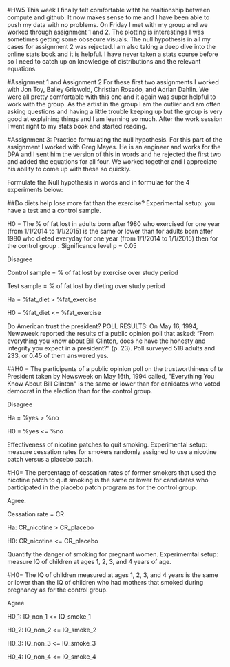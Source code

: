 #HW5
This week I finally felt comfortable witht he realtionship between compute and github. It now makes sense to me and I have been able to push my data with no problems. On Friday I met with my group and we worked through assignment 1 and 2. The plotting is interestinga I was sometimes getting some obsecure visuals. The null hypothesis in all my cases for assignment 2 was rejected.I am also taking a deep dive into the online stats book and it is helpful. I have never taken a stats course before so I need to catch up on knowledge of distributions and the relevant equations. 

#Assignment 1 and Assignment 2
For these first two assignments I worked with Jon Toy, Bailey Griswold, Christian Rosado, and Adrian Dahlin. We were all pretty comfortable with this one and it again was super helpful to work with the group. As the artist in the group I am the outlier and am often asking questions and having a little trouble keeping up but the group is very good at explaining things and I am learning so much.
After the work session I went right to my stats book and started reading. 

#Assignment 3: 
Practice formulating the null hypothesis. For this part of the assignment I worked with Greg Mayes. He is an engineer and works for the DPA and I sent him the version of this in words and he rejected the first two and added the equations for all four. We worked together and I appreciate his ability to come up with these so quickly. 

Formulate the Null hypothesis in words and in formulae for the 4 experiments below:

##Do diets help lose more fat than the exercise? Experimental setup: you have a test and a control sample.

H0 = The % of fat lost in adults born after 1980 who exercised for one year (from 1/1/2014 to 1/1/2015) is the same or lower than for adults born after 1980 who dieted everyday for one year (from 1/1/2014 to 1/1/2015) then for the control group . 
Significance level p = 0.05

Disagree

Control sample = % of fat lost by exercise over study period

Test sample = % of fat lost by dieting over study period

Ha = %fat_diet > %fat_exercise

H0 = %fat_diet <= %fat_exercise
 
 
Do American trust the president? POLL RESULTS: On May 16, 1994, Newsweek reported the results of a public opinion poll that asked: “From everything you know about Bill Clinton, does he have the honesty and integrity you expect in a president?” (p. 23). Poll surveyed 518 adults and 233, or 0.45 of them answered yes.

##H0 = The participants of a public opinion poll on the trustworthiness of te President taken by Newsweek on May 16th, 1994 called, "Everything You Know About Bill Clinton"  is the same or lower than for canidates who voted democrat in the election than for the control group.  

Disagree

Ha = %yes > %no

H0 = %yes <= %no
 
 
Effectiveness of nicotine patches to quit smoking. Experimental setup: measure cessation rates for smokers randomly assigned to use a nicotine patch versus a placebo patch.

#H0= The percentage of cessation rates of former smokers that used the nicotine patch to quit smoking is the same or lower for candidates who participated in the placebo patch program as for the control group.

Agree. 

Cessation rate = CR

Ha: CR_nicotine > CR_placebo

H0: CR_nicotine <= CR_placebo
 
 
Quantify the danger of smoking for pregnant women. Experimemtal setup: measure IQ of children at ages 1, 2, 3, and 4 years of age.

#H0= The IQ of children measured at ages 1, 2, 3, and 4 years is the same or lower than the IQ of children who had mothers that smoked during pregnancy as for the control group.

Agree

H0_1: IQ_non_1 <= IQ_smoke_1 

H0_2: IQ_non_2 <= IQ_smoke_2

H0_3: IQ_non_3 <= IQ_smoke_3

H0_4: IQ_non_4 <= IQ_smoke_4 
